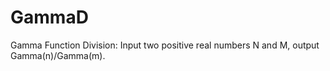 # GammaD
Gamma Function Division: Input two positive real numbers N and M, output Gamma(n)/Gamma(m).
